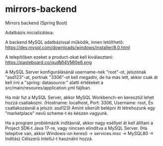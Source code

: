 # mirrors-backend
Mirrors backend (Spring Boot)

Adatbázis inicializálása:

A backend MySQL adatbázissal működik, innen letölthető:
https://dev.mysql.com/downloads/windows/installer/8.0.html

A telepítőben ezeket a product-okat kell kiválasztani:
https://pasteboard.co/qudMI4VMl0e6.png

A MySQL Server konfigurálásánál username-nek "root"-ot, jelszónak "asd123"-at, portnak "3306"-ot kell megadni,
de ha más lett, akkor csak át kell írni a "spring: datasource:" alatti értékeket a
src/main/resoures/application.yml fájlban.

Ha már fut a MySQL Server, akkor MySQL Workbench-en keresztül lehet hozzá csatlakozni.
(Hostname: localhost, Port: 3306, Username: root, És csatlakozásnál a jelszó: asd123)
Amint sikerült belépni itt létrehozunk egy "marketplace" nevű scheme-t és készen vagyunk.

Ha a program problémázik indításnál, akkor nagy eséllyel át kell állítani a Project SDK-t Java 17-re,
vagy nincsen elindítva a MySQL Server.
(Ha telepítve van, akkor Windows-on kereső -> services.msc -> MySQL80 -> Indítás)
Célszerű IntelliJ-t használni hozzá.


